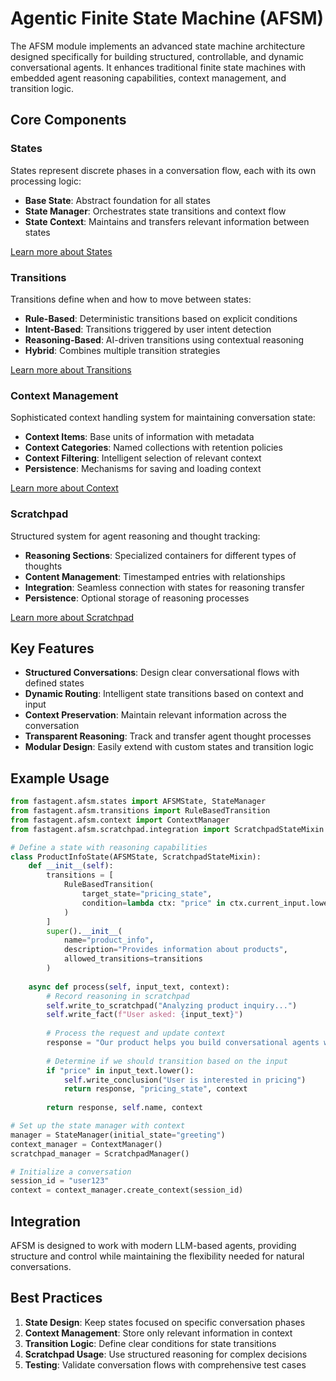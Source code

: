 # Agentic Finite State Machine (AFSM)

The AFSM module implements an advanced state machine architecture designed specifically for building structured, controllable, and dynamic conversational agents. It enhances traditional finite state machines with embedded agent reasoning capabilities, context management, and transition logic.

## Core Components

### States

States represent discrete phases in a conversation flow, each with its own processing logic:

- **Base State**: Abstract foundation for all states
- **State Manager**: Orchestrates state transitions and context flow
- **State Context**: Maintains and transfers relevant information between states

[Learn more about States](./states/README.md)

### Transitions

Transitions define when and how to move between states:

- **Rule-Based**: Deterministic transitions based on explicit conditions
- **Intent-Based**: Transitions triggered by user intent detection
- **Reasoning-Based**: AI-driven transitions using contextual reasoning
- **Hybrid**: Combines multiple transition strategies

[Learn more about Transitions](./transitions/README.md)

### Context Management

Sophisticated context handling system for maintaining conversation state:

- **Context Items**: Base units of information with metadata
- **Context Categories**: Named collections with retention policies
- **Context Filtering**: Intelligent selection of relevant context
- **Persistence**: Mechanisms for saving and loading context

[Learn more about Context](./context/README.md)

### Scratchpad

Structured system for agent reasoning and thought tracking:

- **Reasoning Sections**: Specialized containers for different types of thoughts
- **Content Management**: Timestamped entries with relationships
- **Integration**: Seamless connection with states for reasoning transfer
- **Persistence**: Optional storage of reasoning processes

[Learn more about Scratchpad](./scratchpad/README.md)

## Key Features

- **Structured Conversations**: Design clear conversational flows with defined states
- **Dynamic Routing**: Intelligent state transitions based on context and input
- **Context Preservation**: Maintain relevant information across the conversation
- **Transparent Reasoning**: Track and transfer agent thought processes
- **Modular Design**: Easily extend with custom states and transition logic

## Example Usage

```python
from fastagent.afsm.states import AFSMState, StateManager
from fastagent.afsm.transitions import RuleBasedTransition
from fastagent.afsm.context import ContextManager
from fastagent.afsm.scratchpad.integration import ScratchpadStateMixin

# Define a state with reasoning capabilities
class ProductInfoState(AFSMState, ScratchpadStateMixin):
    def __init__(self):
        transitions = [
            RuleBasedTransition(
                target_state="pricing_state",
                condition=lambda ctx: "price" in ctx.current_input.lower()
            )
        ]
        super().__init__(
            name="product_info",
            description="Provides information about products",
            allowed_transitions=transitions
        )
    
    async def process(self, input_text, context):
        # Record reasoning in scratchpad
        self.write_to_scratchpad("Analyzing product inquiry...")
        self.write_fact(f"User asked: {input_text}")
        
        # Process the request and update context
        response = "Our product helps you build conversational agents with finite state machines."
        
        # Determine if we should transition based on the input
        if "price" in input_text.lower():
            self.write_conclusion("User is interested in pricing")
            return response, "pricing_state", context
        
        return response, self.name, context

# Set up the state manager with context
manager = StateManager(initial_state="greeting")
context_manager = ContextManager()
scratchpad_manager = ScratchpadManager()

# Initialize a conversation
session_id = "user123"
context = context_manager.create_context(session_id)
```

## Integration

AFSM is designed to work with modern LLM-based agents, providing structure and control while maintaining the flexibility needed for natural conversations.

## Best Practices

1. **State Design**: Keep states focused on specific conversation phases
2. **Context Management**: Store only relevant information in context
3. **Transition Logic**: Define clear conditions for state transitions
4. **Scratchpad Usage**: Use structured reasoning for complex decisions
5. **Testing**: Validate conversation flows with comprehensive test cases 